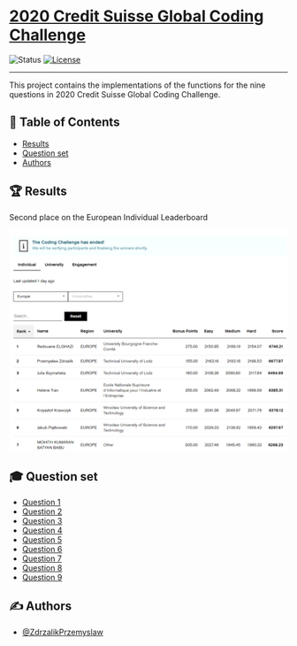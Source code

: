 # [2020 Credit Suisse Global Coding Challenge](https://www.credit-suisse.com/pwp/hr/en/codingchallenge/#/)


![Status](https://img.shields.io/badge/status-finished-%2300b4f0.svg)
[![License](https://img.shields.io/badge/license-MIT-blue.svg)](LICENSE.md)

</div>

---

<p align="left"> 
This project contains the implementations of the functions for the nine questions in 2020 Credit Suisse Global Coding Challenge. 
    <br> 
</p>

## 📝 Table of Contents
- [Results](#results)
- [Question set](#question_set)
- [Authors](#authors)

## 🏆 Results <a name = "results"></a>

Second place on the European Individual Leaderboard

<div align="center">
    <img src="https://github.com/ZdrzalikPrzemyslaw/2020-Credit-Suisse-Global-Coding-Challenge/blob/master/Results/Europe.png" alt="result_page" >
</div>


## 🎓 Question set <a name = "question_set"></a>

- [Question 1](https://github.com/ZdrzalikPrzemyslaw/2020-Credit-Suisse-Global-Coding-Challenge/tree/master/Question1)
- [Question 2](https://github.com/ZdrzalikPrzemyslaw/2020-Credit-Suisse-Global-Coding-Challenge/tree/master/Question2)
- [Question 3](https://github.com/ZdrzalikPrzemyslaw/2020-Credit-Suisse-Global-Coding-Challenge/tree/master/Question3)
- [Question 4](https://github.com/ZdrzalikPrzemyslaw/2020-Credit-Suisse-Global-Coding-Challenge/tree/master/Question4)
- [Question 5](https://github.com/ZdrzalikPrzemyslaw/2020-Credit-Suisse-Global-Coding-Challenge/tree/master/Question5)
- [Question 6](https://github.com/ZdrzalikPrzemyslaw/2020-Credit-Suisse-Global-Coding-Challenge/tree/master/Question6)
- [Question 7](https://github.com/ZdrzalikPrzemyslaw/2020-Credit-Suisse-Global-Coding-Challenge/tree/master/Question7)
- [Question 8](https://github.com/ZdrzalikPrzemyslaw/2020-Credit-Suisse-Global-Coding-Challenge/tree/master/Question8)
- [Question 9](https://github.com/ZdrzalikPrzemyslaw/2020-Credit-Suisse-Global-Coding-Challenge/tree/master/Question9)

## ✍️ Authors <a name = "authors"></a>

- [@ZdrzalikPrzemyslaw](https://github.com/ZdrzalikPrzemyslaw)
